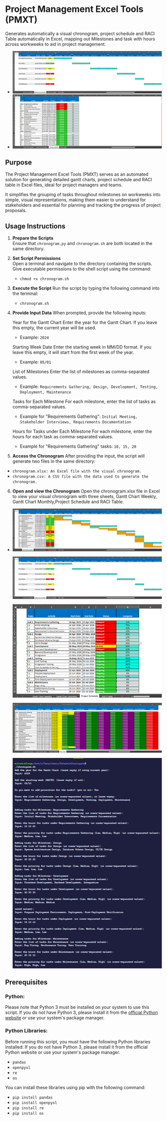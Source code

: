 # Project Management Excel Tools (PMXT) 

Generates automatically a visual chronogram, project schedule and RACI Table automatically in Excel, mapping out Milestones and task with hours across workweeks to aid in project management.
- ![Generated Gantt Charts](./Gantt_Chart_Gif.gif)
- ![Generated RACI Table and Project Schedule](./RACI_Schedule_Gif.gif)

## Purpose

The Project Management Excel Tools (PMXT) serves as an automated solution for generating detailed gantt charts, project schedule and RACI table in Excel files, ideal for project managers and teams.

It simplifies the grouping of tasks throughout milestones on workweeks into simple, visual representations, making them easier to understand for stakeholders and essential for planning and tracking the progress of project proposals.

## Usage Instructions

1. **Prepare the Scripts**  
   Ensure that `chronogram.py` and `chronogram.sh` are both located in the same directory.

2. **Set Script Permissions**  
   Open a terminal and navigate to the directory containing the scripts. Give executable permissions to the shell script using the command:
   - `chmod +x chronogram.sh`

3. **Execute the Script**
   Run the script by typing the following command into the terminal:
   - `chronogram.sh`

4. **Provide Input Data**
   When prompted, provide the following inputs:

   Year for the Gantt Chart
   Enter the year for the Gantt Chart. If you leave this empty, the current year will be used.

      - Example: `2024`

   Starting Week Date
   Enter the starting week in MM/DD format. If you leave this empty, it will start from the first week of the year.

      - Example: `05/01`

   List of Milestones
   Enter the list of milestones as comma-separated values.

      - Example: `Requirements Gathering, Design, Development, Testing, Deployment, Maintenance`

   Tasks for Each Milestone
   For each milestone, enter the list of tasks as comma-separated values.

      - Example for "Requirements Gathering": `Initial Meeting, Stakeholder Interviews, Requirements Documentation`

   Hours for Tasks under Each Milestone
   For each milestone, enter the hours for each task as comma-separated values.

      - Example for "Requirements Gathering" tasks: `10, 15, 20`

  
5. **Access the Chronogram**
   After providing the input, the script will generate two files in the same directory:
- `chronogram.xlsx: An Excel file with the visual chronogram.`
- `chronogram.csv: A CSV file with the data used to generate the chronogram.`

6. **Open and view the Chronogram**
  Open the chronogram.xlsx file in Excel to view your visual chronogram with three sheets, Gantt Chart Weekly, Gantt Chart Monthly,Project Schedule and RACI Table.
  - 
      ![Chronogram Weekly](./Gantt_Chart_Weeks.png)

      ![Chronogram Monthly](./Gantt_Chart_Months.png)

      ![Project Schedule](./Project_Schedule.png)

      ![Raci Table](./RACI_Table.png)

      ![Chronogram Inputs](./Chronogram_Input_Tasks.png)

## Prerequisites
### Python:
Please note that Python 3 must be installed on your system to use this script. If you do not have Python 3, please install it from the [official Python website](https://www.python.org/) or use your system's package manager.

### Python Libraries:
Before running this script, you must have the following Python libraries installed:
If you do not have Python 3, please install it from the official Python website or use your system's package manager.

- `pandas`
- `openpyxl`
- `re`
- `os`

You can install these libraries using pip with the following command:

- `pip install pandas`
- `pip install openpyxl`
- `pip install re`
- `pip install os`
